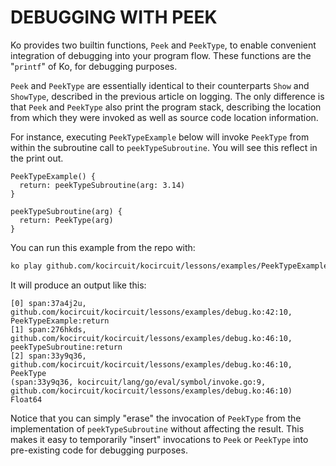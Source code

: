 # DEBUGGING WITH PEEK

Ko provides two builtin functions, `Peek` and `PeekType`, to enable 
convenient integration of debugging into your program flow.
These functions are the "`printf`" of Ko, for debugging purposes.

`Peek` and `PeekType` are essentially identical to their counterparts `Show` and `ShowType`,
described in the previous article on logging.
The only difference is that `Peek` and `PeekType`
also print the program stack, describing the location from which they were invoked
as well as source code location information.

For instance, executing `PeekTypeExample` below will invoke `PeekType`
from within the subroutine call to `peekTypeSubroutine`. You will see this
reflect in the print out.

```ko
PeekTypeExample() {
  return: peekTypeSubroutine(arg: 3.14)
}

peekTypeSubroutine(arg) {
  return: PeekType(arg)
}
```

You can run this example from the repo with:

```bash
ko play github.com/kocircuit/kocircuit/lessons/examples/PeekTypeExample
```

It will produce an output like this:

```text
[0] span:37a4j2u, github.com/kocircuit/kocircuit/lessons/examples/debug.ko:42:10, PeekTypeExample:return
[1] span:276hkds, github.com/kocircuit/kocircuit/lessons/examples/debug.ko:46:10, peekTypeSubroutine:return
[2] span:33y9q36, github.com/kocircuit/kocircuit/lessons/examples/debug.ko:46:10, PeekType
(span:33y9q36, kocircuit/lang/go/eval/symbol/invoke.go:9, github.com/kocircuit/kocircuit/lessons/examples/debug.ko:46:10) Float64
```

Notice that you can simply "erase" the invocation of `PeekType` from the implementation of `peekTypeSubroutine`
without affecting the result. This makes it easy to temporarily
"insert" invocations to `Peek` or `PeekType` into pre-existing code for debugging purposes.
